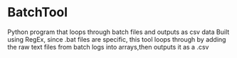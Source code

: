 # BatchTool
Python program that loops through batch files and outputs as csv data
Built using RegEx, since .bat files are specific, this tool loops through by adding the raw text files from batch logs into arrays,then outputs it as a .csv
